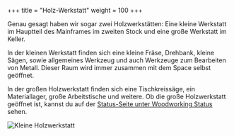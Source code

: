 +++
title = "Holz-Werkstatt"
weight = 100
+++

Genau gesagt haben wir sogar zwei Holzwerkstätten: Eine kleine Werkstatt im
Hauptteil des Mainframes im zweiten Stock und eine große Werkstatt im Keller.

In der kleinen Werkstatt finden sich eine kleine Fräse, Drehbank, kleine Sägen,
sowie allgemeines Werkzeug und auch Werkzeuge zum Bearbeiten von Metall. Dieser
Raum wird immer zusammen mit dem Space selbst geöffnet.

In der großen Holzwerkstatt finden sich eine Tischkreissäge, ein Materiallager, große Arbeitstische und weitere.
Ob die große Holzwerkstatt geöffnet ist, kannst du auf der
[Status-Seite unter Woodworking Status](https://status.mainframe.io/) sehen.

![Kleine Holzwerkstatt](../../media/spacewalk/workshop.jpg)
